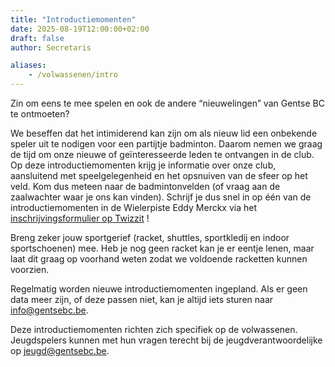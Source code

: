 ```yaml
---
title: "Introductiemomenten"
date: 2025-08-19T12:00:00+02:00
draft: false
author: Secretaris

aliases:
    - /volwassenen/intro 
---
```

Zin om eens te mee spelen en ook de andere “nieuwelingen” van Gentse BC te ontmoeten?

We beseffen dat het intimiderend kan zijn om als nieuw lid een onbekende speler uit te nodigen voor een partijtje badminton. Daarom nemen we graag de tijd om onze nieuwe of geïnteresseerde leden te ontvangen in de club. Op deze introductiemomenten krijg je informatie over onze club, aansluitend met speelgelegenheid en het opsnuiven van de sfeer op het veld. Kom dus meteen naar de badmintonvelden (of vraag aan de zaalwachter waar je ons kan vinden).
Schrijf je dus snel in op één van de introductiemomenten in de Wielerpiste Eddy Merckx via het [inschrijvingsformulier op Twizzit](https://app.twizzit.com/v2/form/djlnWGNXRTI5Mzl1V29RdWFEMjViQT09) !

Breng zeker jouw sportgerief (racket, shuttles, sportkledij en indoor sportschoenen) mee. Heb je nog geen racket kan je er eentje lenen, maar laat dit graag op voorhand weten zodat we voldoende racketten kunnen voorzien. 

Regelmatig worden nieuwe introductiemomenten ingepland.  Als er geen data meer zijn, of deze passen niet, kan je altijd iets sturen naar info@gentsebc.be.

Deze introductiemomenten richten zich specifiek op de volwassenen. Jeugdspelers kunnen met hun vragen terecht bij de jeugdverantwoordelijke op jeugd@gentsebc.be.

